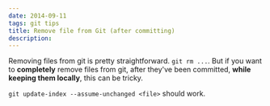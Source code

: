 ```yaml
---
date: 2014-09-11
tags: git tips
title: Remove file from Git (after committing)
description: 
---
```


Removing files from git is pretty straightforward. `git rm ...`.
But if you want to **completely** remove files from git, after they've been committed, **while keeping them locally**, this can be tricky.

`git update-index --assume-unchanged <file>` should work.
